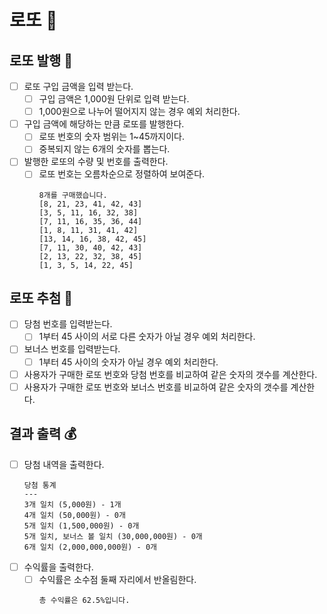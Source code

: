# 로또 🎰

## 로또 발행 🎫

- [ ] 로또 구입 금액을 입력 받는다.
    - [ ] 구입 금액은 1,000원 단위로 입력 받는다.
    - [ ] 1,000원으로 나누어 떨어지지 않는 경우 예외 처리한다.
- [ ] 구입 금액에 해당하는 만큼 로또를 발행한다.
    - [ ] 로또 번호의 숫자 범위는 1~45까지이다.
    - [ ] 중복되지 않는 6개의 숫자를 뽑는다.
- [ ] 발행한 로또의 수량 및 번호를 출력한다.
    - [ ] 로또 번호는 오름차순으로 정렬하여 보여준다.
      ```
      8개를 구매했습니다.
      [8, 21, 23, 41, 42, 43]
      [3, 5, 11, 16, 32, 38]
      [7, 11, 16, 35, 36, 44]
      [1, 8, 11, 31, 41, 42]
      [13, 14, 16, 38, 42, 45]
      [7, 11, 30, 40, 42, 43]
      [2, 13, 22, 32, 38, 45]
      [1, 3, 5, 14, 22, 45]
      ```

## 로또 추첨 🎱

- [ ] 당첨 번호를 입력받는다.
    - [ ] 1부터 45 사이의 서로 다른 숫자가 아닐 경우 예외 처리한다.
- [ ] 보너스 번호를 입력받는다.
    - [ ] 1부터 45 사이의 숫자가 아닐 경우 예외 처리한다.
- [ ] 사용자가 구매한 로또 번호와 당첨 번호를 비교하여 같은 숫자의 갯수를 계산한다.
- [ ] 사용자가 구매한 로또 번호와 보너스 번호를 비교하여 같은 숫자의 갯수를 계산한다.

## 결과 출력 💰

- [ ] 당첨 내역을 출력한다.
  ```
  당첨 통계
  ---
  3개 일치 (5,000원) - 1개
  4개 일치 (50,000원) - 0개
  5개 일치 (1,500,000원) - 0개
  5개 일치, 보너스 볼 일치 (30,000,000원) - 0개
  6개 일치 (2,000,000,000원) - 0개
  ```
- [ ] 수익률을 출력한다.
    - [ ] 수익률은 소수점 둘째 자리에서 반올림한다.
      ```
      총 수익률은 62.5%입니다.
      ```
